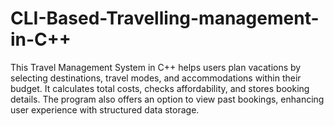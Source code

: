 # CLI-Based-Travelling-management-in-C++
This Travel Management System in C++ helps users plan vacations by selecting destinations, travel modes, and accommodations within their budget. It calculates total costs, checks affordability, and stores booking details. The program also offers an option to view past bookings, enhancing user experience with structured data storage.
